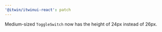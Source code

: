 ```yaml
---
'@itwin/itwinui-react': patch
---
```


Medium-sized `ToggleSwitch` now has the height of 24px instead of 26px.
